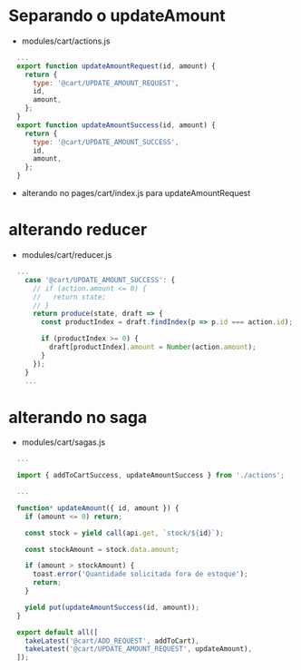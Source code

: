 # Separando o updateAmount
- modules/cart/actions.js
```js
  ...
  export function updateAmountRequest(id, amount) {
    return {
      type: '@cart/UPDATE_AMOUNT_REQUEST',
      id,
      amount,
    };
  }
  export function updateAmountSuccess(id, amount) {
    return {
      type: '@cart/UPDATE_AMOUNT_SUCCESS',
      id,
      amount,
    };
  }
```
- alterando no pages/cart/index.js para updateAmountRequest


# alterando reducer
- modules/cart/reducer.js
```js
  ...
    case '@cart/UPDATE_AMOUNT_SUCCESS': {
      // if (action.amount <= 0) {
      //   return state;
      // }
      return produce(state, draft => {
        const productIndex = draft.findIndex(p => p.id === action.id);

        if (productIndex >= 0) {
          draft[productIndex].amount = Number(action.amount);
        }
      });
    }
    ...
```
# alterando no saga
- modules/cart/sagas.js
```js
  ...

  import { addToCartSuccess, updateAmountSuccess } from './actions';

  ...

  function* updateAmount({ id, amount }) {
    if (amount <= 0) return;

    const stock = yield call(api.get, `stock/${id}`);

    const stockAmount = stock.data.amount;

    if (amount > stockAmount) {
      toast.error('Quantidade solicitada fora de estoque');
      return;
    }

    yield put(updateAmountSuccess(id, amount));
  }

  export default all([
    takeLatest('@cart/ADD_REQUEST', addToCart),
    takeLatest('@cart/UPDATE_AMOUNT_REQUEST', updateAmount),
  ]);
```

